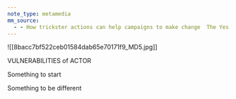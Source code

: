 ```yaml
---
note_type: metamedia
mm_source:
  - - How trickster actions can help campaigns to make change  The Yes Men.md
---
```


![[8bacc7bf522ceb01584dab65e70171f9_MD5.jpg]]

VULNERABILITIES of ACTOR

Something to start

Something to be different

